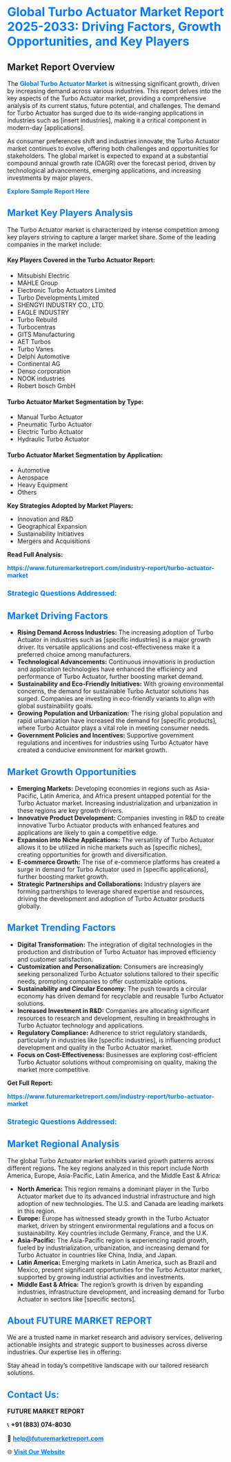 <h1 style="color: #007BFF;">Global Turbo Actuator Market Report 2025-2033: Driving Factors, Growth Opportunities, and Key Players</h1>

<section id="overview">
<h2>Market Report Overview</h2>
<p>The <a href="https://www.futuremarketreport.com/industry-report/turbo-actuator-market" style="color: #007BFF; text-decoration: none;"><strong>Global Turbo Actuator Market</strong></a> is witnessing significant growth, driven by increasing demand across various industries. This report delves into the key aspects of the Turbo Actuator market, providing a comprehensive analysis of its current status, future potential, and challenges. The demand for Turbo Actuator has surged due to its wide-ranging applications in industries such as [insert industries], making it a critical component in modern-day [applications].</p>
<p>As consumer preferences shift and industries innovate, the Turbo Actuator market continues to evolve, offering both challenges and opportunities for stakeholders. The global market is expected to expand at a substantial compound annual growth rate (CAGR) over the forecast period, driven by technological advancements, emerging applications, and increasing investments by major players.</p>
</section>

<section id="overview">
<p><a href="https://www.futuremarketreport.com/request-sample/reportId=91979" style="color: #007BFF; text-decoration: none;"><strong>Explore Sample Report Here</strong></a></p>
</section>

<section id="key-players">
<h2 style="color: #007BFF;">Market Key Players Analysis</h2>
<p>The Turbo Actuator market is characterized by intense competition among key players striving to capture a larger market share. Some of the leading companies in the market include:</p>
<h4>Key Players Covered in the Turbo Actuator Report:</h4>
<ul><li>Mitsubishi Electric</li><li>MAHLE Group</li><li>Electronic Turbo Actuators Limited</li><li>Turbo Developments Limited</li><li>SHENGYI INDUSTRY CO., LTD.</li><li>EAGLE INDUSTRY</li><li>Turbo Rebuild</li><li>Turbocentras</li><li>GITS Manufacturing</li><li>AET Turbos</li><li>Turbo Vanes</li><li>Delphi Automotive</li><li>Continental AG</li><li>Denso corporation</li><li>NOOK industries</li><li>Robert bosch GmbH</li></ul>
<h4>Turbo Actuator Market Segmentation by Type:</h4>
<ul><li>Manual Turbo Actuator</li><li>Pneumatic Turbo Actuator</li><li>Electric Turbo Actuator</li><li>Hydraulic Turbo Actuator</li></ul>

<h4>Turbo Actuator Market Segmentation by Application:</h4>
<ul><li>Automotive</li><li>Aerospace</li><li>Heavy Equipment</li><li>Others</li></ul>
<p><strong>Key Strategies Adopted by Market Players:</strong></p>
<ul>
<li>Innovation and R&D</li>
<li>Geographical Expansion</li>
<li>Sustainability Initiatives</li>
<li>Mergers and Acquisitions</li>
</ul>
</section>

<section>
<p><strong>Read Full Analysis: </strong></p><a href="https://www.futuremarketreport.com/industry-report/turbo-actuator-market" style="color: #007BFF; text-decoration: none;"><strong>https://www.futuremarketreport.com/industry-report/turbo-actuator-market</strong></a>
<h3 style="color: #007BFF;">Strategic Questions Addressed:</h3>
</section>

<section id="driving-factors">
<h2 style="color: #007BFF;">Market Driving Factors</h2>
<ul>
<li><strong>Rising Demand Across Industries:</strong> The increasing adoption of Turbo Actuator in industries such as [specific industries] is a major growth driver. Its versatile applications and cost-effectiveness make it a preferred choice among manufacturers.</li>
<li><strong>Technological Advancements:</strong> Continuous innovations in production and application technologies have enhanced the efficiency and performance of Turbo Actuator, further boosting market demand.</li>
<li><strong>Sustainability and Eco-Friendly Initiatives:</strong> With growing environmental concerns, the demand for sustainable Turbo Actuator solutions has surged. Companies are investing in eco-friendly variants to align with global sustainability goals.</li>
<li><strong>Growing Population and Urbanization:</strong> The rising global population and rapid urbanization have increased the demand for [specific products], where Turbo Actuator plays a vital role in meeting consumer needs.</li>
<li><strong>Government Policies and Incentives:</strong> Supportive government regulations and incentives for industries using Turbo Actuator have created a conducive environment for market growth.</li>
</ul>
</section>

<section id="growth-opportunities">
<h2 style="color: #007BFF;">Market Growth Opportunities</h2>
<ul>
<li><strong>Emerging Markets:</strong> Developing economies in regions such as Asia-Pacific, Latin America, and Africa present untapped potential for the Turbo Actuator market. Increasing industrialization and urbanization in these regions are key growth drivers.</li>
<li><strong>Innovative Product Development:</strong> Companies investing in R&D to create innovative Turbo Actuator products with enhanced features and applications are likely to gain a competitive edge.</li>
<li><strong>Expansion into Niche Applications:</strong> The versatility of Turbo Actuator allows it to be utilized in niche markets such as [specific niches], creating opportunities for growth and diversification.</li>
<li><strong>E-commerce Growth:</strong> The rise of e-commerce platforms has created a surge in demand for Turbo Actuator used in [specific applications], further boosting market growth.</li>
<li><strong>Strategic Partnerships and Collaborations:</strong> Industry players are forming partnerships to leverage shared expertise and resources, driving the development and adoption of Turbo Actuator products globally.</li>
</ul>
</section>

<section id="trending-factors">
<h2 style="color: #007BFF;">Market Trending Factors</h2>
<ul>
<li><strong>Digital Transformation:</strong> The integration of digital technologies in the production and distribution of Turbo Actuator has improved efficiency and customer satisfaction.</li>
<li><strong>Customization and Personalization:</strong> Consumers are increasingly seeking personalized Turbo Actuator solutions tailored to their specific needs, prompting companies to offer customizable options.</li>
<li><strong>Sustainability and Circular Economy:</strong> The push towards a circular economy has driven demand for recyclable and reusable Turbo Actuator solutions.</li>
<li><strong>Increased Investment in R&D:</strong> Companies are allocating significant resources to research and development, resulting in breakthroughs in Turbo Actuator technology and applications.</li>
<li><strong>Regulatory Compliance:</strong> Adherence to strict regulatory standards, particularly in industries like [specific industries], is influencing product development and quality in the Turbo Actuator market.</li>
<li><strong>Focus on Cost-Effectiveness:</strong> Businesses are exploring cost-efficient Turbo Actuator solutions without compromising on quality, making the market more competitive.</li>
</ul>
</section>

<section>
<p><strong>Get Full Report: </strong></p><a href="https://www.futuremarketreport.com/industry-report/turbo-actuator-market" style="color: #007BFF; text-decoration: none;"><strong>https://www.futuremarketreport.com/industry-report/turbo-actuator-market</strong></a>
<h3 style="color: #007BFF;">Strategic Questions Addressed:</h3>
</section>


<section id="regional-analysis">
<h2 style="color: #007BFF;">Market Regional Analysis</h2>
<p>The global Turbo Actuator market exhibits varied growth patterns across different regions. The key regions analyzed in this report include North America, Europe, Asia-Pacific, Latin America, and the Middle East & Africa:</p>
<ul>
<li><strong>North America:</strong> This region remains a dominant player in the Turbo Actuator market due to its advanced industrial infrastructure and high adoption of new technologies. The U.S. and Canada are leading markets in this region.</li>
<li><strong>Europe:</strong> Europe has witnessed steady growth in the Turbo Actuator market, driven by stringent environmental regulations and a focus on sustainability. Key countries include Germany, France, and the U.K.</li>
<li><strong>Asia-Pacific:</strong> The Asia-Pacific region is experiencing rapid growth, fueled by industrialization, urbanization, and increasing demand for Turbo Actuator in countries like China, India, and Japan.</li>
<li><strong>Latin America:</strong> Emerging markets in Latin America, such as Brazil and Mexico, present significant opportunities for the Turbo Actuator market, supported by growing industrial activities and investments.</li>
<li><strong>Middle East & Africa:</strong> The region’s growth is driven by expanding industries, infrastructure development, and increasing demand for Turbo Actuator in sectors like [specific sectors].</li>
</ul>
</section>

<footer>
<h2 style="color: #007BFF;">About FUTURE MARKET REPORT</h2>
<p>We are a trusted name in market research and advisory services, delivering actionable insights and strategic support to businesses across diverse industries. Our expertise lies in offering:</p>

<p>Stay ahead in today’s competitive landscape with our tailored research solutions.</p>

<h2 style="color: #007BFF;">Contact Us:</h2>
<p><strong>FUTURE MARKET REPORT</strong></p>
<p>📞 <strong>+91 (883) 074-8030</strong></p>
<p>📧 <strong><a href="mailto:help@futuremarketreport.com" style="color: #007BFF;">help@futuremarketreport.com</a></strong></p>
<p>🌐 <strong><a href="https://www.futuremarketreport.com/" style="color: #007BFF;">Visit Our Website</a></strong></p>
</footer>